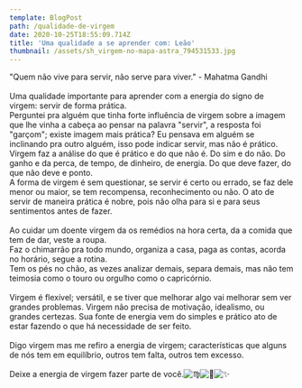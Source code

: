```yaml
---
template: BlogPost
path: /qualidade-de-virgem
date: 2020-10-25T18:55:09.714Z
title: 'Uma qualidade a se aprender com: Leão'
thumbnail: /assets/sh_virgem-no-mapa-astra_794531533.jpg
---
```

<!--StartFragment-->

"Quem não vive para servir, não serve para viver." - Mahatma Gandhi\
\
Uma qualidade importante para aprender com a energia do signo de virgem: servir de forma prática.\
Perguntei pra alguém que tinha forte influência de virgem sobre a imagem que lhe vinha a cabeça ao pensar na palavra "servir", a resposta foi "garçom"; existe imagem mais prática? Eu pensava em alguém se inclinando pra outro alguém, isso pode indicar servir, mas não é prático.\
Virgem faz a análise do que é prático e do que não é. Do sim e do não. Do ganho e da perca, de tempo, de dinheiro, de energia. Do que deve fazer, do que não deve e ponto.\
A forma de virgem é sem questionar, se servir é certo ou errado, se faz dele menor ou maior, se tem recompensa, reconhecimento ou não. O ato de servir de maneira prática é nobre, pois não olha para si e para seus sentimentos antes de fazer.\
\
Ao cuidar um doente virgem da os remédios na hora certa, da a comida que tem de dar, veste a roupa.\
Faz o chimarrão pra todo mundo, organiza a casa, paga as contas, acorda no horário, segue a rotina.\
Tem os pés no chão, as vezes analizar demais, separa demais, mas não tem teimosia como o touro ou orgulho como o capricórnio.\
\
Virgem é flexível; versátil, e se tiver que melhorar algo vai melhorar sem ver grandes problemas. Virgem não precisa de motivação, idealismo, ou grandes certezas. Sua fonte de energia vem do simples e prático ato de estar fazendo o que há necessidade de ser feito.\
\
Digo virgem mas me refiro a energia de virgem; características que alguns de nós tem em equilíbrio, outros tem falta, outros tem excesso.\
\
Deixe a energia de virgem fazer parte de você.![♍](https://static.xx.fbcdn.net/images/emoji.php/v9/t1d/1/16/264d.png)![🍁](https://static.xx.fbcdn.net/images/emoji.php/v9/t8/1/16/1f341.png)![✨](https://static.xx.fbcdn.net/images/emoji.php/v9/tf4/1/16/2728.png)

<!--EndFragment-->
